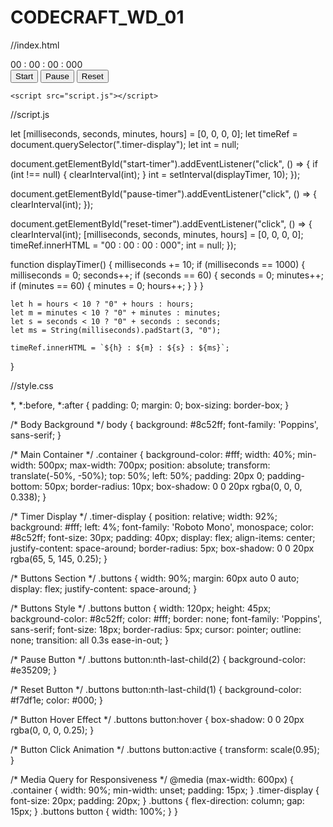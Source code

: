 # CODECRAFT_WD_01
//index.html

<!DOCTYPE html>
<html lang="en">
<head>
    <meta charset="UTF-8">
    <meta http-equiv="X-UA-Compatible" content="IE=edge">
    <meta name="viewport" content="width=device-width, initial-scale=1.0">
    <title>stopwatch</title>
    <link rel="stylesheet" href="style.css">
</head>
<body>
    <div class="container">
        <div class="timer-display">
            00 : 00 : 00 : 000
        </div>
        <div class="buttons">
            <button id="start-timer">Start</button>
            <button id="pause-timer">Pause</button>
            <button id="reset-timer">Reset</button>
        </div>
    </div>

    <script src="script.js"></script>

</body>
</html>

//script.js

let [milliseconds, seconds, minutes, hours] = [0, 0, 0, 0];
let timeRef = document.querySelector(".timer-display");
let int = null;

document.getElementById("start-timer").addEventListener("click", () => {
    if (int !== null) {
        clearInterval(int);
    }
    int = setInterval(displayTimer, 10);
});

document.getElementById("pause-timer").addEventListener("click", () => {
    clearInterval(int);
});

document.getElementById("reset-timer").addEventListener("click", () => {
    clearInterval(int);
    [milliseconds, seconds, minutes, hours] = [0, 0, 0, 0];
    timeRef.innerHTML = "00 : 00 : 00 : 000";
    int = null;
});

function displayTimer() {
    milliseconds += 10;
    if (milliseconds == 1000) {
        milliseconds = 0;
        seconds++;
        if (seconds == 60) {
            seconds = 0;
            minutes++;
            if (minutes == 60) {
                minutes = 0;
                hours++;
            }
        }
    }

    let h = hours < 10 ? "0" + hours : hours;
    let m = minutes < 10 ? "0" + minutes : minutes;
    let s = seconds < 10 ? "0" + seconds : seconds;
    let ms = String(milliseconds).padStart(3, "0");

    timeRef.innerHTML = `${h} : ${m} : ${s} : ${ms}`;
}

//style.css

*,
*:before,
*:after {
    padding: 0;
    margin: 0;
    box-sizing: border-box;
}

/* Body Background */
body {
    background: #8c52ff;
    font-family: 'Poppins', sans-serif;
}

/* Main Container */
.container {
    background-color: #fff;
    width: 40%;
    min-width: 500px;
    max-width: 700px;
    position: absolute;
    transform: translate(-50%, -50%);
    top: 50%;
    left: 50%;
    padding: 20px 0;
    padding-bottom: 50px;
    border-radius: 10px;
    box-shadow: 0 0 20px rgba(0, 0, 0, 0.338);
}

/* Timer Display */
.timer-display {
    position: relative;
    width: 92%;
    background: #fff;
    left: 4%;
    font-family: 'Roboto Mono', monospace;
    color: #8c52ff;
    font-size: 30px;
    padding: 40px;
    display: flex;
    align-items: center;
    justify-content: space-around;
    border-radius: 5px;
    box-shadow: 0 0 20px rgba(65, 5, 145, 0.25);
}

/* Buttons Section */
.buttons {
    width: 90%;
    margin: 60px auto 0 auto;
    display: flex;
    justify-content: space-around;
}

/* Buttons Style */
.buttons button {
    width: 120px;
    height: 45px;
    background-color: #8c52ff;
    color: #fff;
    border: none;
    font-family: 'Poppins', sans-serif;
    font-size: 18px;
    border-radius: 5px;
    cursor: pointer;
    outline: none;
    transition: all 0.3s ease-in-out;
}

/* Pause Button */
.buttons button:nth-last-child(2) {
    background-color: #e35209;
}

/* Reset Button */
.buttons button:nth-last-child(1) {
    background-color: #f7df1e;
    color: #000;
}

/* Button Hover Effect */
.buttons button:hover {
    box-shadow: 0 0 20px rgba(0, 0, 0, 0.25);
}

/* Button Click Animation */
.buttons button:active {
    transform: scale(0.95);
}

/* Media Query for Responsiveness */
@media (max-width: 600px) {
    .container {
        width: 90%;
        min-width: unset;
        padding: 15px;
    }
    .timer-display {
        font-size: 20px;
        padding: 20px;
    }
    .buttons {
        flex-direction: column;
        gap: 15px;
    }
    .buttons button {
        width: 100%;
    }
}



